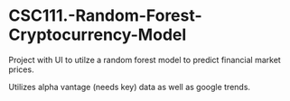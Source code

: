 # CSC111.-Random-Forest-Cryptocurrency-Model

Project with UI to utilze a random forest model to predict financial market prices.

Utilizes alpha vantage (needs key) data as well as google trends.
